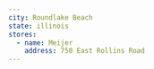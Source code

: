 ```yaml
---
city: Roundlake Beach
state: illinois
stores:
  - name: Meijer
    address: 750 East Rollins Road
---
```

